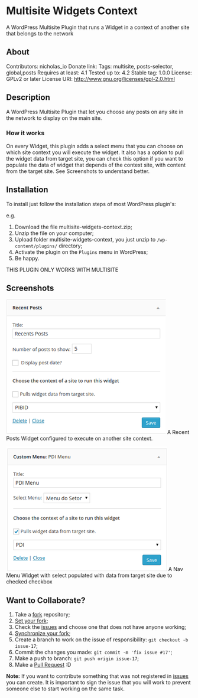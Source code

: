 
Multisite Widgets Context
===========

A WordPress Multisite Plugin that runs a Widget in a context of another site that belongs to the network

## About ##

Contributors: nicholas_io
Donate link: 
Tags: multisite, posts-selector, global,posts
Requires at least: 4.1
Tested up to: 4.2
Stable tag: 1.0.0
License: GPLv2 or later
License URI: http://www.gnu.org/licenses/gpl-2.0.html

## Description ##

A WordPress Multisite Plugin that let you choose any posts on any site in the network to display on the main site.

### How it works ####
On every Widget, this plugin adds a select menu that you can choose on which site context you will execute the widget.
It also has a option to pull the widget data from target site, you can check this option if you want to populate the data of widget that depends of the context site, with content from the target site. See Screenshots to understand better.


## Installation ##

To install just follow the installation steps of most WordPress plugin's:

e.g.

1. Download the file multisite-widgets-context.zip;
2. Unzip the file on your computer;
3. Upload folder multisite-widgets-context, you just unzip to `/wp-content/plugins/` directory;
4. Activate the plugin on the `Plugins` menu in WordPress;
5. Be happy.

THIS PLUGIN ONLY WORKS WITH MULTISITE

## Screenshots ##

![A Recent Posts Widget configured to execute on another site context.](/screenshot-1.png?raw=true)
A Recent Posts Widget configured to execute on another site context.

![A Nav Menu Widget with select populated with data from target site due to checked checkbox](/screenshot-2.png?raw=true)
A Nav Menu Widget with select populated with data from target site due to checked checkbox


## Want to Collaborate? ##

1. Take a [fork](https://help.github.com/articles/fork-a-repo/) repository;
3. [Set your fork](https://help.github.com/articles/configuring-a-remote-for-a-fork/);
2. Check the [issues](https://github.com/WordPressBeloHorizonte/horizon-theme/issues) and choose one that does not have anyone working;
4. [Synchronize your fork](https://help.github.com/articles/syncing-a-fork/);
2. Create a branch to work on the issue of responsibility: `git checkout -b issue-17`;
3. Commit the changes you made: `git commit -m 'fix issue #17'`;
4. Make a push to branch: `git push origin issue-17`;
5. Make a [Pull Request](https://help.github.com/articles/using-pull-requests/) :D

**Note:** If you want to contribute something that was not registered in [issues](https://github.com/nicholasio/multisite-widgets-context/issues) you can create. It is important to sign the issue that you will work to prevent someone else to start working on the same task.
